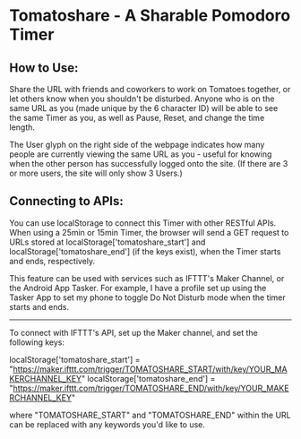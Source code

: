 # Tomatoshare - A Sharable Pomodoro Timer

## How to Use: 

Share the URL with friends and coworkers to work on Tomatoes together, or let others know when you shouldn't be disturbed. Anyone who is on the same URL as you (made unique by the 6 character ID) will be able to see the same Timer as you, as well as Pause, Reset, and change the time length.

The User glyph on the right side of the webpage indicates how many people are currently viewing the same URL as you - useful for knowing when the other person has successfully logged onto the site. (If there are 3 or more users, the site will only show 3 Users.)


## Connecting to APIs:
You can use localStorage to connect this Timer with other RESTful APIs. 
When using a 25min or 15min Timer, the browser will send a GET request to URLs stored at localStorage['tomatoshare_start'] and localStorage['tomatoshare_end'] (if the keys exist), when the Timer starts and ends, respectively.

This feature can be used with services such as IFTTT's Maker Channel, or the Android App Tasker. For example, I have a profile set up using the Tasker App to set my phone to toggle Do Not Disturb mode when the timer starts and ends.

---
To connect with IFTTT's API, set up the Maker channel, and set the following keys:

localStorage['tomatoshare_start'] = "https://maker.ifttt.com/trigger/TOMATOSHARE_START/with/key/YOUR_MAKERCHANNEL_KEY"
localStorage['tomatoshare_end'] = "https://maker.ifttt.com/trigger/TOMATOSHARE_END/with/key/YOUR_MAKERCHANNEL_KEY"

where "TOMATOSHARE_START" and "TOMATOSHARE_END" within the URL can be replaced with any keywords you'd like to use.
